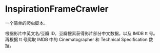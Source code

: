 # InspirationFrameCrawler

一个简单的爬虫脚本。

根据影片中英文名/豆瓣 ID，豆瓣搜索获得影片部分中文数据，以及 IMDB tt 号。再根据 tt 号爬取 IMDB 中的 Cinematographer 和 Technical Specification 数据。
